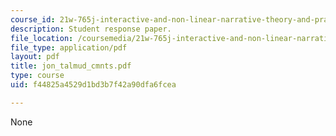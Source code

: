 ```yaml
---
course_id: 21w-765j-interactive-and-non-linear-narrative-theory-and-practice-spring-2004
description: Student response paper.
file_location: /coursemedia/21w-765j-interactive-and-non-linear-narrative-theory-and-practice-spring-2004/f44825a4529d1bd3b7f42a90dfa6fcea_jon_talmud_cmnts.pdf
file_type: application/pdf
layout: pdf
title: jon_talmud_cmnts.pdf
type: course
uid: f44825a4529d1bd3b7f42a90dfa6fcea

---
```

None